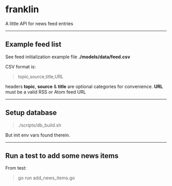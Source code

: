 # franklin
A little API for news feed entries

---

## Example feed list
See feed initialization example file **./models/data/feed.csv**

CSV format is:
> topic,source,title,URL

headers **topic**, **source** & **title** are optional categories for convenience.  **URL** must be a valid RSS or Atom feed URL

---

## Setup database

> ./scripts/db_build.sh

But init env vars found therein.

---

## Run a test to add some news items
From test:
> go run add_news_items.go
